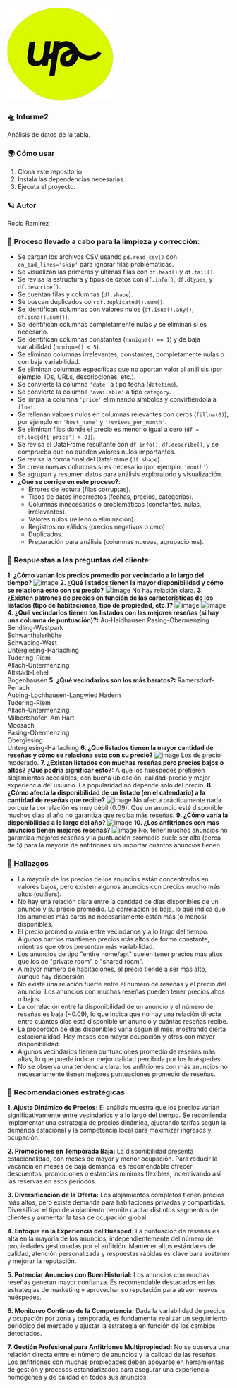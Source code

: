 ![](https://github.com/Roxy-5/Informe1/blob/main/images.jpg)

### 🛸 Informe2

Análisis de datos de la tabla.

### 🌍 Cómo usar

1. Clona este repositorio.
2. Instala las dependencias necesarias.
3. Ejecuta el proyecto.

### 🪐 Autor

Rocío Ramírez

### 🌌 Proceso llevado a cabo para la limpieza y corrección:
- Se cargan los archivos CSV usando `pd.read_csv()` con `on_bad_lines='skip'` para ignorar filas problemáticas.
- Se visualizan las primeras y últimas filas con `df.head()` y `df.tail()`.
- Se revisa la estructura y tipos de datos con `df.info()`, `df.dtypes`, y `df.describe()`.
- Se cuentan filas y columnas (`df.shape`).
- Se buscan duplicados con `df.duplicated().sum()`.
- Se identifican columnas con valores nulos (`df.isna().any()`, `df.isna().sum()`).
- Se identifican columnas completamente nulas y se eliminan si es necesario.
- Se identifican columnas constantes (`nunique() == 1`) y de baja variabilidad (`nunique() < 5`).
- Se eliminan columnas irrelevantes, constantes, completamente nulas o con baja variabilidad.
- Se eliminan columnas específicas que no aportan valor al análisis (por ejemplo, IDs, URLs, descripciones, etc.).
- Se convierte la columna `'date'` a tipo fecha (`datetime`).
- Se convierte la columna `'available'` a tipo `category`.
- Se limpia la columna `'price'` eliminando símbolos y convirtiéndola a `float`.
- Se rellenan valores nulos en columnas relevantes con ceros (`fillna(0)`), por ejemplo en `'host_name'` y `'reviews_per_month'`.
- Se eliminan filas donde el precio es menor o igual a cero (`df = df.loc[df['price'] > 0]`).
- Se revisa el DataFrame resultante con `df.info()`, `df.describe()`, y se comprueba que no queden valores nulos importantes.
- Se revisa la forma final del DataFrame (`df.shape`).
- Se crean nuevas columnas si es necesario (por ejemplo, `'month'`).
- Se agrupan y resumen datos para análisis exploratorio y visualización.
- **¿Qué se corrige en este proceso?**:
  - Errores de lectura (filas corruptas).
  - Tipos de datos incorrectos (fechas, precios, categorías).
  - Columnas innecesarias o problemáticas (constantes, nulas, irrelevantes).
  - Valores nulos (relleno o eliminación).
  - Registros no válidos (precios negativos o cero).
  - Duplicados.
  - Preparación para análisis (columnas nuevas, agrupaciones).

### 🚀 Respuestas a las preguntas del cliente:

**1. ¿Cómo varían los precios promedio por vecindario a lo largo del tiempo?** ![image](https://github.com/user-attachments/assets/69dca9c4-4971-4e39-ae02-a140cadb03f9) 
**2. ¿Qué listados tienen la mayor disponibilidad y cómo se relaciona esto con su precio?** ![image](https://github.com/user-attachments/assets/01d22ac9-4bb8-4910-a522-c2157495e0c2) No hay relación clara.
**3. ¿Existen patrones de precios en función de las características de los listados (tipo de habitaciones, tipo de propiedad, etc.)?** ![image](https://github.com/user-attachments/assets/263e3ae0-60b5-4f12-ab50-e6c4f20594e4) ![image](https://github.com/user-attachments/assets/c8507327-0a00-4951-a172-48cf844efc6b)
**4. ¿Qué vecindarios tienen los listados con las mejores reseñas (si hay una columna de puntuación)?:**
Au-Haidhausen
Pasing-Obermenzing    
Sendling-Westpark         
Schwanthalerhöhe          
Schwabing-West             
Untergiesing-Harlaching   
Tudering-Riem              
Allach-Untermenzing       
Altstadt-Lehel            
Bogenhausen
**5. ¿Qué vecindarios son los más baratos?:**
Ramersdorf-Perlach            
Aubing-Lochhausen-Langwied 
Hadern                     
Tudering-Riem               
Allach-Untermenzing        
Milbertshofen-Am Hart       
Moosach                       
Pasing-Obermenzing           
Obergiesing                
Untergiesing-Harlaching 
**6. ¿Qué listados tienen la mayor cantidad de reseñas y cómo se relaciona esto con su precio?** ![image](https://github.com/user-attachments/assets/3c2d60bc-8acf-4fb8-af35-21f86785e477) Los de precio moderado.
**7. ¿Existen listados con muchas reseñas pero precios bajos o altos? ¿Qué podría significar esto?:** A que los huéspedes prefieren alojamientos accesibles, con buena ubicación, calidad-precio y mejor experiencia del usuario. La popularidad no depende solo del precio.
**8. ¿Cómo afecta la disponibilidad de un listado (en el calendario) a la cantidad de reseñas que recibe?** ![image](https://github.com/user-attachments/assets/bf260c6e-45b6-4d61-910e-d4b337bc24d2) No afecta prácticamente nada porque la correlación es muy débil (0.09). Que un anuncio esté disponible muchos días al año no garantiza que reciba más reseñas.
**9. ¿Cómo varía la disponibilidad a lo largo del año?** ![image](https://github.com/user-attachments/assets/cb346c8f-f286-417a-b82f-f4bf4a118c90)
**10. ¿Los anfitriones con más anuncios tienen mejores reseñas?** ![image](https://github.com/user-attachments/assets/a4c71678-b0da-4aa8-8d13-42a0ca01cfb7) No, tener muchos anuncios no garantiza mejores reseñas y la puntuación promedio suele ser alta (cerca de 5) para la mayoría de anfitriones sin importar cuántos anuncios tienen.

### 🌋 Hallazgos

- La mayoría de los precios de los anuncios están concentrados en valores bajos, pero existen algunos anuncios con precios mucho más altos (outliers).
- No hay una relación clara entre la cantidad de días disponibles de un anuncio y su precio promedio. La correlación es baja, lo que indica que los anuncios más caros no necesariamente están más (o menos) disponibles.
- El precio promedio varía entre vecindarios y a lo largo del tiempo. Algunos barrios mantienen precios más altos de forma constante, mientras que otros presentan más variabilidad.
- Los anuncios de tipo "entire home/apt" suelen tener precios más altos que los de "private room" o "shared room".
- A mayor número de habitaciones, el precio tiende a ser más alto, aunque hay dispersión.
- No existe una relación fuerte entre el número de reseñas y el precio del anuncio. Los anuncios con muchas reseñas pueden tener precios altos o bajos.
- La correlación entre la disponibilidad de un anuncio y el número de reseñas es baja (~0.09), lo que indica que no hay una relación directa entre cuántos días está disponible un anuncio y cuántas reseñas recibe.
- La proporción de días disponibles varía según el mes, mostrando cierta estacionalidad. Hay meses con mayor ocupación y otros con mayor disponibilidad.
- Algunos vecindarios tienen puntuaciones promedio de reseñas más altas, lo que puede indicar mejor calidad percibida por los huéspedes.
- No se observa una tendencia clara: los anfitriones con más anuncios no necesariamente tienen mejores puntuaciones promedio de reseñas.

### 🧭 Recomendaciones estratégicas

**1. Ajuste Dinámico de Precios:**
El análisis muestra que los precios varían significativamente entre vecindarios y a lo largo del tiempo. Se recomienda implementar una estrategia de precios dinámica, ajustando tarifas según la demanda estacional y la competencia local para maximizar ingresos y ocupación.

**2. Promociones en Temporada Baja:**
La disponibilidad presenta estacionalidad, con meses de mayor y menor ocupación. Para reducir la vacancia en meses de baja demanda, es recomendable ofrecer descuentos, promociones o estancias mínimas flexibles, incentivando así las reservas en esos periodos.

**3. Diversificación de la Oferta:**
Los alojamientos completos tienen precios más altos, pero existe demanda para habitaciones privadas y compartidas. Diversificar el tipo de alojamiento permite captar distintos segmentos de clientes y aumentar la tasa de ocupación global.

**4. Enfoque en la Experiencia del Huésped:**
La puntuación de reseñas es alta en la mayoría de los anuncios, independientemente del número de propiedades gestionadas por el anfitrión. Mantener altos estándares de calidad, atención personalizada y respuestas rápidas es clave para sostener y mejorar la reputación.

**5. Potenciar Anuncios con Buen Historial:**
Los anuncios con muchas reseñas generan mayor confianza. Es recomendable destacarlos en las estrategias de marketing y aprovechar su reputación para atraer nuevos huéspedes.

**6. Monitoreo Continuo de la Competencia:**
Dada la variabilidad de precios y ocupación por zona y temporada, es fundamental realizar un seguimiento periódico del mercado y ajustar la estrategia en función de los cambios detectados.

**7. Gestión Profesional para Anfitriones Multipropiedad:**
No se observa una relación directa entre el número de anuncios y la calidad de las reseñas. Los anfitriones con muchas propiedades deben apoyarse en herramientas de gestión y procesos estandarizados para asegurar una experiencia homogénea y de calidad en todos sus anuncios.




